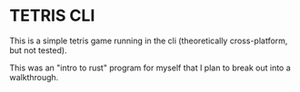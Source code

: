 # TETRIS CLI
This is a simple tetris game running in the cli (theoretically cross-platform, but not tested).

This was an "intro to rust" program for myself that I plan to break out into a walkthrough.